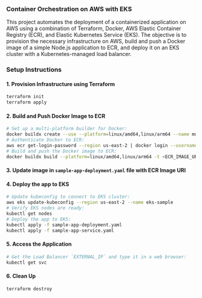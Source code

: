 ### Container Orchestration on AWS with EKS
This project automates the deployment of a containerized application on AWS using a combination of Terraform, Docker, AWS Elastic Container Registry (ECR), and Elastic Kubernetes Service (EKS). The objective is to provision the necessary infrastructure on AWS, build and push a Docker image of a simple Node.js application to ECR, and deploy it on an EKS cluster with a Kubernetes-managed load balancer.

### Setup Instructions

#### 1. Provision Infrastructure using Terraform
```bash
terraform init
terraform apply
```
#### 2. Build and Push Docker Image to ECR
```bash
# Set up a multi-platform builder for Docker:
docker buildx create --use --platform=linux/amd64,linux/arm64 --name multi-platform-builder
# Authenticate Docker to ECR:
aws ecr get-login-password --region us-east-2 | docker login --username AWS --password-stdin <ECR_IMAGE_URI>
# Build and push the Docker image to ECR:
docker buildx build --platform=linux/amd64,linux/arm64 -t <ECR_IMAGE_URI>:v1 --push .
```
#### 3. Update image in `sample-app-deployment.yaml` file with ECR Image URI
#### 4. Deploy the app to EKS
```bash
# Update kubeconfig to connect to EKS cluster:
aws eks update-kubeconfig --region us-east-2 --name eks-sample
# Verify EKS nodes are ready:
kubectl get nodes
# Deploy the app to EKS:
kubectl apply -f sample-app-deployment.yaml
kubectl apply -f sample-app-service.yaml
```
#### 5. Access the Application
```bash
# Get the Load Balancer `EXTERNAL_IP` and type it in a web browser:
kubectl get svc
```
#### 6. Clean Up
```bash
terraform destroy
```